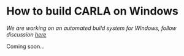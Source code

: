 How to build CARLA on Windows
=============================

_We are working on an automated build system for Windows, follow discussion
[here](https://github.com/carla-simulator/carla/issues/21)_

Coming soon...
